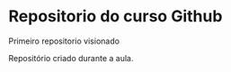 # Repositorio do curso Github
 Primeiro repositorio visionado
 
 Repositório criado durante a aula.
